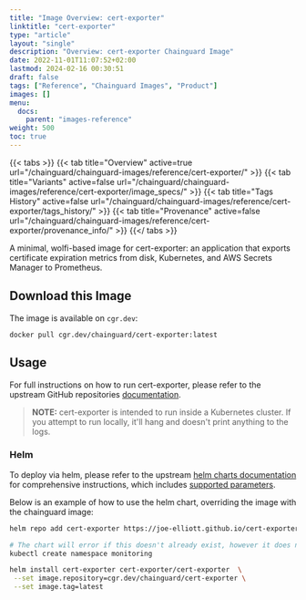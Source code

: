 ```yaml
---
title: "Image Overview: cert-exporter"
linktitle: "cert-exporter"
type: "article"
layout: "single"
description: "Overview: cert-exporter Chainguard Image"
date: 2022-11-01T11:07:52+02:00
lastmod: 2024-02-16 00:30:51
draft: false
tags: ["Reference", "Chainguard Images", "Product"]
images: []
menu: 
  docs: 
    parent: "images-reference"
weight: 500
toc: true
---
```


{{< tabs >}}
{{< tab title="Overview" active=true url="/chainguard/chainguard-images/reference/cert-exporter/" >}}
{{< tab title="Variants" active=false url="/chainguard/chainguard-images/reference/cert-exporter/image_specs/" >}}
{{< tab title="Tags History" active=false url="/chainguard/chainguard-images/reference/cert-exporter/tags_history/" >}}
{{< tab title="Provenance" active=false url="/chainguard/chainguard-images/reference/cert-exporter/provenance_info/" >}}
{{</ tabs >}}



<!--overview:start-->
A minimal, wolfi-based image for cert-exporter: an application that exports certificate expiration metrics from disk, Kubernetes, and AWS Secrets Manager to Prometheus.
<!--overview:end-->

<!--getting:start-->
## Download this Image
The image is available on `cgr.dev`:

```
docker pull cgr.dev/chainguard/cert-exporter:latest
```
<!--getting:end-->

<!--body:start-->
## Usage
For full instructions on how to run cert-exporter, please refer to the upstream
GitHub repositories [documentation](https://github.com/joe-elliott/cert-exporter).

> **NOTE:** cert-exporter is intended to run inside a Kubernetes cluster. If you
> attempt to run locally, it'll hang and doesn't print anything to the logs.

### Helm
To deploy via helm, please refer to the upstream
[helm charts documentation](https://github.com/joe-elliott/cert-exporter/tree/master/helm/cert-exporter)
for comprehensive instructions, which includes
[supported parameters](https://github.com/joe-elliott/cert-exporter/blob/master/helm/cert-exporter/values.yaml).

Below is an example of how to use the helm chart, overriding the image with the
chainguard image:

```bash
helm repo add cert-exporter https://joe-elliott.github.io/cert-exporter/

# The chart will error if this doesn't already exist, however it does not use this ns directly.
kubectl create namespace monitoring

helm install cert-exporter cert-exporter/cert-exporter  \
 --set image.repository=cgr.dev/chainguard/cert-exporter \
 --set image.tag=latest
```
<!--body:end-->

